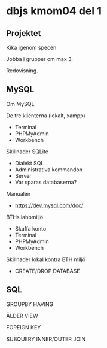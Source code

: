 dbjs kmom04 del 1
========================================



Projektet 
----------------------------------------

Kika igenom specen.

Jobba i grupper om max 3.

Redovisning.



MySQL 
----------------------------------------

Om MySQL

De tre klienterna (lokalt, xampp)
- Terminal
- PHPMyAdmin
- Workbench

Skillnader SQLite
- Dialekt SQL
- Administrativa kommandon
- Server
- Var sparas databaserna?

Manualen
- https://dev.mysql.com/doc/

BTHs labbmiljö
- Skaffa konto
- Terminal
- PHPMyAdmin
- Workbench

Skillnader lokal kontra BTH miljö
- CREATE/DROP DATABASE



SQL 
----------------------------------------

GROUPBY
HAVING

ÅLDER
VIEW

FOREIGN KEY

SUBQUERY
INNER/OUTER JOIN
